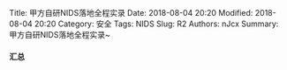 Title: 甲方自研NIDS落地全程实录
Date: 2018-08-04 20:20
Modified: 2018-08-04 20:20
Category: 安全
Tags: NIDS
Slug: R2 
Authors: nJcx
Summary: 甲方自研NIDS落地全程实录~



#### 汇总


